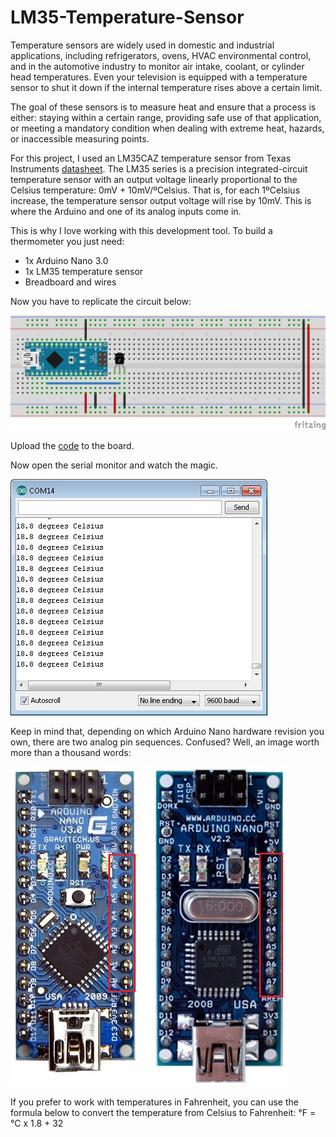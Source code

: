 # LM35-Temperature-Sensor

Temperature sensors are widely used in domestic and industrial applications, including refrigerators, ovens, HVAC environmental control, and in the automotive industry to monitor air intake, coolant, or cylinder head temperatures. Even your television is equipped with a temperature sensor to shut it down if the internal temperature rises above a certain limit.

The goal of these sensors is to measure heat and ensure that a process is either: staying within a certain range, providing safe use of that application, or meeting a mandatory condition when dealing with extreme heat, hazards, or inaccessible measuring points.

For this project, I used an LM35CAZ temperature sensor from Texas Instruments [datasheet](resources/LM35.pdf). The LM35 series is a precision integrated-circuit temperature sensor with an output voltage linearly proportional to the Celsius temperature: 0mV + 10mV/ºCelsius. That is, for each 1ºCelsius increase, the temperature sensor output voltage will rise by 10mV. This is where the Arduino and one of its analog inputs come in.

This is why I love working with this development tool. To build a thermometer you just need:

- 1x Arduino Nano 3.0
- 1x LM35 temperature sensor
- Breadboard and wires

Now you have to replicate the circuit below:

![alt text](resources/LM35-Temperature-Sensor_bb.png?raw=true)

Upload the [code](LM35_Temperature_Sensor.ino) to the board.

Now open the serial monitor and watch the magic.

![alt text](resources/SerialMonitor.jpg?raw=true)

Keep in mind that, depending on which Arduino Nano hardware revision you own, there are two analog pin sequences. Confused? Well, an image worth more than a thousand words:

![alt text](resources/AnalogPins.jpg?raw=true)

If you prefer to work with temperatures in Fahrenheit, you can use the formula below to convert the temperature from Celsius to Fahrenheit:
°F = °C x 1.8 + 32
